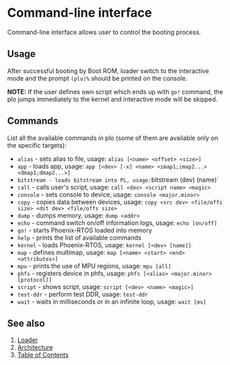 # Command-line interface

Command-line interface allows user to control the booting process.

## Usage

After successful booting by Boot ROM, loader switch to the interactive mode and the prompt `(plo)%` should be printed on
 the console.

**NOTE:** If the user defines own script which ends up with `go!` command, the plo jumps immediately to the kernel and
 interactive mode will be skipped.

## Commands

List all the available commands in plo (some of them are available only on the specific targets):

* `alias` - sets alias to file, usage: `alias [<name> <offset> <size>]`
* `app` - loads app, usage: `app [<dev> [-x] <name> <imap1;imap2...> <dmap1;dmap2...>]`
* `bitstream - loads bitstream into PL, usage:`bitstream (dev) (name)`
* `call` - calls user's script, usage: `call <dev> <script name> <magic>`
* `console` - sets console to device, usage: `console <major.minor>`
* `copy` - copies data between devices, usage: `copy <src dev> <file/offs size> <dst dev> <file/offs size>`
* `dump` - dumps memory, usage: `dump <addr>`
* `echo` - command switch on/off information logs, usage: `echo [on/off]`
* `go!` - starts Phoenix-RTOS loaded into memory
* `help` - prints the list of available commands
* `kernel` - loads Phoenix-RTOS, usage: `kernel [<dev> [name]]`
* `map` - defines multimap, usage: `map [<name> <start> <end> <attributes>]`
* `mpu` - prints the use of MPU regions, usage: `mpu [all]`
* `phfs` - registers device in phfs, usage: `phfs [<alias> <major.minor> [protocol]]`
* `script` - shows script, usage: `script [<dev> <name> <magic>]`
* `test-ddr` - perform test DDR, usage: `test-ddr`
* `wait` - waits in milliseconds or in an infinite loop, usage: `wait [ms]`

## See also

1. [Loader](loader.md)
2. [Architecture](architecture.md)
3. [Table of Contents](../README.md)
